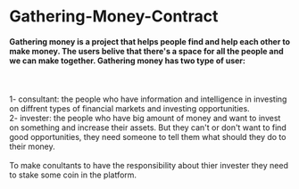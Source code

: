 # Gathering-Money-Contract

<h4>
Gathering money is a project that helps people find and help each other to make money. The users belive that there's a space for all the people and we can make together.
Gathering money has two type of user:
</h4>
<br />
<br />
1- consultant: the people who have information and intelligence in investing on diffrent types of financial markets and investing opportunities.<br />
2- invester: the people who have big amount of money and want to invest on something and increase their assets. But they can't or don't want to find good opportunities, they need someone to tell them what should they do to their money.
<br />
<br />
To make conultants to have the responsibility about thier invester they need to stake some coin in the platform.<br />
